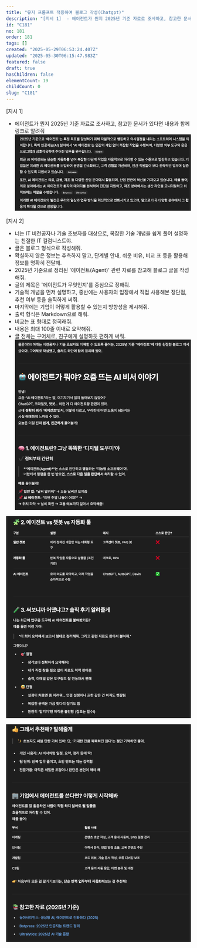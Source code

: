 ```yaml
---
title: "유저 프롬프트 적용하여 블로그 작성(Chatgpt)"
description: "[지시 1]  - 에이전트가 뭔지 2025년 기준 자료로 조사하고, 참고한 문서가 있다면 내용과 함께 링크로 알려줘 ![file](https://image.lemoncloud.io/1aac2a97-22c2-458c-830f-7929f4793f3b)  [지시 2]  -..."
id: "C181"
no: 181
order: 181
tags: []
created: "2025-05-29T06:53:24.407Z"
updated: "2025-05-30T06:15:47.983Z"
featured: false
draft: true
hasChildren: false
elementCount: 19
childCount: 0
slug: "C181"
---
```


[지시 1]

- 에이전트가 뭔지 2025년 기준 자료로 조사하고, 참고한 문서가 있다면 내용과 함께 링크로 알려줘
![file](/images/b10499549e7731a3d1df5bdaca8ba4c1.jpg)

[지시 2]

- 너는 IT 비전공자나 기술 초보자를 대상으로, 복잡한 기술 개념을 쉽게 풀어 설명하는 친절한 IT 컬럼니스트야.
- 글은 블로그 형식으로 작성해줘.
- 확실하지 않은 정보는 추측하지 말고, 단계별 안내, 쉬운 비유, 비교 표 등을 활용해 정보를 명확히 전달해.
- 2025년 기준으로 정리된 '에이전트(Agent)' 관련 자료를 참고해 블로그 글을 작성해줘.
- 글의 제목은 '에이전트가 무엇인지'를 중심으로 정해줘.
- 기술적 개념을 먼저 설명하고, 중반에는 사용자의 입장에서 직접 사용해본 장단점, 추천 여부 등을 솔직하게 써줘.
- 마지막에는 기업이 어떻게 활용할 수 있는지 방향성을 제시해줘.
- 출력 형식은 Markdown으로 해줘.
- 비교는 표 형태로 정히래줘.
- 내용은 최대 100줄 이내로 요약해줘.
- 글 전체는 구어체로, 친구에게 설명하듯 편하게 써줘.
![file](/images/03be3eeecacb3a07a9a06161cb0dc278.jpg)

![file](/images/4e1370090d13158653ea36379f213460.jpg)

![file](/images/8ea3733f2518d4c056548f3313561e8a.jpg)
